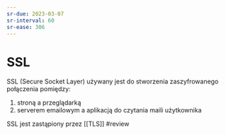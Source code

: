```yaml
---
sr-due: 2023-03-07
sr-interval: 60
sr-ease: 306
---
```


# SSL
SSL (Secure Socket Layer) używany jest do stworzenia zaszyfrowanego połączenia pomiędzy: 
1. stroną a przeglądarką
2. serverem emailowym a aplikacją do czytania maili użytkownika

SSL jest zastąpiony przez [[TLS]]
#review